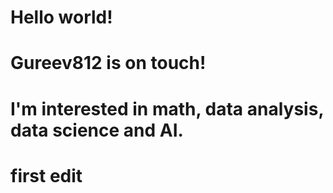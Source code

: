 # Hello world!
# Gureev812 is on touch! 
# I'm interested in math, data analysis, data science and AI.
# first edit

